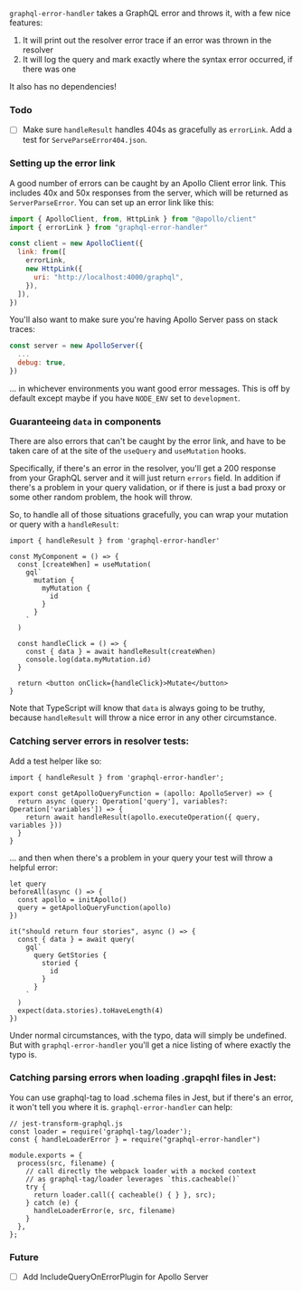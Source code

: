 `graphql-error-handler` takes a GraphQL error and throws it, with a few nice features:

1. It will print out the resolver error trace if an error was thrown in the resolver
2. It will log the query and mark exactly where the syntax error occurred, if there was one

It also has no dependencies!

### Todo

- [ ] Make sure `handleResult` handles 404s as gracefully as `errorLink`. Add a test for
      `ServeParseError404.json`.

### Setting up the error link

A good number of errors can be caught by an Apollo Client error link. This includes 40x and 50x
responses from the server, which will be returned as `ServerParseError`. You can set up an error
link like this:

```js
import { ApolloClient, from, HttpLink } from "@apollo/client"
import { errorLink } from "graphql-error-handler"

const client = new ApolloClient({
  link: from([
    errorLink,
    new HttpLink({
      uri: "http://localhost:4000/graphql",
    }),
  ]),
})
```

You'll also want to make sure you're having Apollo Server pass on stack traces:

```js
const server = new ApolloServer({
  ...
  debug: true,
})
```
... in whichever environments you want good error messages. This is off by default except maybe if you have `NODE_ENV` set to `development`.

### Guaranteeing `data` in components

There are also errors that can't be caught by the error link, and have to be taken care of at the
site of the `useQuery` and `useMutation` hooks.

Specifically, if there's an error in the resolver, you'll get a 200 response from your GraphQL
server and it will just return `errors` field. In addition if there's a problem in your query validation,
or if there is just a bad proxy or some other random problem, the hook will throw.

So, to handle all of those situations gracefully, you can wrap your mutation or query with a
`handleResult`:

```
import { handleResult } from 'graphql-error-handler'

const MyComponent = () => {
  const [createWhen] = useMutation(
    gql`
      mutation {
        myMutation {
          id
        }
      }
    `
  )

  const handleClick = () => {
    const { data } = await handleResult(createWhen)
    console.log(data.myMutation.id)
  }

  return <button onClick={handleClick}>Mutate</button>
}
```

Note that TypeScript will know that `data` is always going to be truthy, because `handleResult` will
throw a nice error in any other circumstance.

### Catching server errors in resolver tests:

Add a test helper like so:

```
import { handleResult } from 'graphql-error-handler';

export const getApolloQueryFunction = (apollo: ApolloServer) => {
  return async (query: Operation['query'], variables?: Operation['variables']) => {
    return await handleResult(apollo.executeOperation({ query, variables }))
  }
}
```

... and then when there's a problem in your query your test will throw a helpful error:

```
let query
beforeAll(async () => {
  const apollo = initApollo()
  query = getApolloQueryFunction(apollo)
})

it("should return four stories", async () => {
  const { data } = await query(
    gql`
      query GetStories {
        storied {
          id
        }
      }
    `
  )
  expect(data.stories).toHaveLength(4)
})
```

Under normal circumstances, with the typo, data will simply be undefined. But with
`graphql-error-handler` you'll get a nice listing of where exactly the typo is.

### Catching parsing errors when loading .grapqhl files in Jest:

You can use graphql-tag to load .schema files in Jest, but if there's an error,
it won't tell you where it is. `graphql-error-handler` can help:

```
// jest-transform-graphql.js
const loader = require('graphql-tag/loader');
const { handleLoaderError } = require("graphql-error-handler")

module.exports = {
  process(src, filename) {
    // call directly the webpack loader with a mocked context
    // as graphql-tag/loader leverages `this.cacheable()`
    try {
      return loader.call({ cacheable() { } }, src);
    } catch (e) {
      handleLoaderError(e, src, filename)
    }
  },
};
```

### Future

- [ ] Add IncludeQueryOnErrorPlugin for Apollo Server
